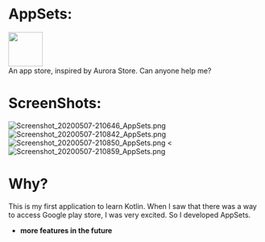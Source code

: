 # AppSets:
<img src="https://i.loli.net/2020/04/30/kWQH2nTSPXVed4B.png" width="68" height="68"/><br>
An app store, inspired by Aurora Store. Can anyone help me?
# ScreenShots:
![Screenshot_20200507-210646_AppSets.png](https://i.loli.net/2020/05/07/ovUiSAhRMECFWDd.png)
![Screenshot_20200507-210842_AppSets.png](https://i.loli.net/2020/05/07/sS7RvmAUD1an28c.png)
![Screenshot_20200507-210850_AppSets.png](https://i.loli.net/2020/05/07/5TYr6b2BFWIMQkP.png)
<![Screenshot_20200507-210859_AppSets.png](https://i.loli.net/2020/05/07/E9yI3lzPdO6vqFQ.png)
# Why?
This is my first application to learn Kotlin. When I saw that there was a way to access Google play store, I was very excited. So I developed AppSets.
* **more features in the future**
